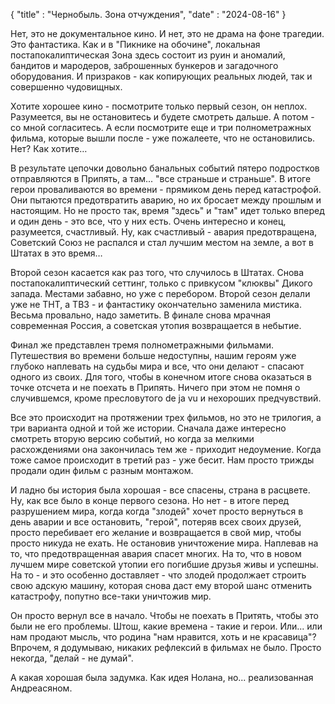 {
    "title" : "Чернобыль. Зона отчуждения",
    "date" : "2024-08-16"
}

Нет, это не документальное кино. И нет, это не драма на фоне трагедии. Это фантастика. Как и в "Пикнике на обочине", локальная постапокалиптическая Зона здесь состоит из руин и аномалий, бандитов и мародеров, заброшенных бункеров и загадочного оборудования. И призраков - как копирующих реальных людей, так и совершенно чудовищных.

Хотите хорошее кино - посмотрите только первый сезон, он неплох. Разумеется, вы не остановитесь и будете смотреть дальше. А потом - со мной согласитесь. А если посмотрите еще и три полнометражных фильма, которые вышли после - уже пожалеете, что не остановились. Нет? Как хотите…

В результате цепочки довольно банальных событий пятеро подростков отправляются в Припять, а там... "все страньше и страньше". В итоге герои проваливаются во времени - прямиком день перед катастрофой. Они пытаются предотвратить аварию, но их бросает между прошлым и настоящим. Но не просто так, время "здесь" и "там" идет только вперед и один день - это все, что у них есть. Очень интересно и конец, разумеется, счастливый. Ну, как счастливый - авария предотвращена, Советский Союз не распался и стал лучшим местом на земле, а вот в Штатах в это время…

Второй сезон касается как раз того, что случилось в Штатах. Снова постапокалиптический сеттинг, только с привкусом "клюквы" Дикого запада. Местами забавно, но уже с перебором. Второй сезон делали уже не ТНТ, а ТВ3 - и фантастику окончательно заменила мистика. Весьма провально, надо заметить. В финале снова мрачная современная Россия, а советская утопия возвращается в небытие. 

Финал же представлен тремя полнометражными фильмами. Путешествия во времени больше недоступны, нашим героям уже глубоко наплевать на судьбы мира и все, что они делают - спасают одного из своих. Для того, чтобы в конечном итоге снова оказаться в точке отсчета и не поехать в Припять. Ничего при этом не помня о случившемся, кроме пресловутого de ja vu и нехороших предчувствий. 

Все это происходит на протяжении трех фильмов, но это не трилогия, а три варианта одной и той же истории. Сначала даже интересно смотреть вторую версию событий, но когда за мелкими расхождениями она закончилась тем же - приходит недоумение. Когда тоже самое происходит в третий раз - уже бесит. Нам просто трижды продали один фильм с разным монтажом. 

И ладно бы история была хорошая - все спасены, страна в расцвете. Ну, как все было в конце первого сезона. Но нет - в итоге перед разрушением мира, когда когда "злодей" хочет просто вернуться в день аварии и все остановить, "герой", потеряв всех своих друзей, просто перебивает его желание и возвращается в свой мир, чтобы просто никуда не ехать. Не остановив уничтожение мира. Наплевав на то, что предотвращенная авария спасет многих. На то, что в новом лучшем мире советской утопии его погибшие друзья живы и успешны. На то - и это особенно доставляет - что злодей продолжает строить свою адскую машину, которая снова даст ему второй шанс отменить катастрофу, попутно все-таки уничтожив мир.

Он просто вернул все в начало. Чтобы не поехать в Притять, чтобы это были не его проблемы. Штош, какие времена - такие и герои. Или... или нам продают мысль, что родина "нам нравится, хоть и не красавица"? Впрочем, я додумываю, никаких рефлексий в фильмах не было. Просто некогда, "делай - не думай".

А какая хорошая была задумка. Как идея Нолана, но... реализованная Андреасяном.
